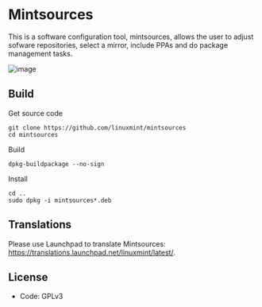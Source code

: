 # Mintsources

This is a software configuration tool, mintsources, allows the user to adjust sofware repositories, select a mirror, include PPAs and do package management tasks.

![image](https://user-images.githubusercontent.com/2152854/126929235-5cd892c7-e951-4a5d-9067-770329f04427.png)


## Build
Get source code
```
git clone https://github.com/linuxmint/mintsources
cd mintsources
```
Build
```
dpkg-buildpackage --no-sign
```
Install
```
cd ..
sudo dpkg -i mintsources*.deb
```

## Translations
Please use Launchpad to translate Mintsources: https://translations.launchpad.net/linuxmint/latest/.

## License
- Code: GPLv3
